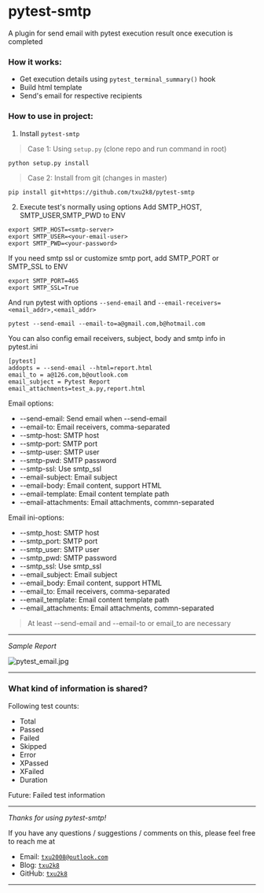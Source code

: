 # pytest-smtp
A plugin for send email with pytest execution result once execution is completed


### How it works:

- Get execution details using  `pytest_terminal_summary()` hook
- Build html template
- Send's email for respective recipients


### How to use in project:

1. Install `pytest-smtp`

> Case 1: Using `setup.py` (clone repo and run command in root)
```
python setup.py install
```

> Case 2: Install from git (changes in master)
```
pip install git+https://github.com/txu2k8/pytest-smtp
```

2. Execute test's normally using options
Add SMTP_HOST, SMTP_USER,SMTP_PWD to ENV
```
export SMTP_HOST=<smtp-server>
export SMTP_USER=<your-email-user>
export SMTP_PWD=<your-password>
```
If you need smtp ssl or customize smtp port, add SMTP_PORT or SMTP_SSL to ENV
```
export SMTP_PORT=465
export SMTP_SSL=True
```
And run pytest with options `--send-email` and `--email-receivers=<email_addr>,<email_addr>`
```
pytest --send-email --email-to=a@gmail.com,b@hotmail.com
```

You can also config email receivers, subject, body and smtp info in pytest.ini
```
[pytest]
addopts = --send-email --html=report.html
email_to = a@126.com,b@outlook.com
email_subject = Pytest Report
email_attachments=test_a.py,report.html
```

Email options:
- --send-email: Send email when --send-email
- --email-to: Email receivers, comma-separated
- --smtp-host: SMTP host
- --smtp-port: SMTP port
- --smtp-user: SMTP user
- --smtp-pwd: SMTP password
- --smtp-ssl: Use smtp_ssl
- --email-subject: Email subject
- --email-body: Email content, support HTML
- --email-template: Email content template path
- --email-attachments: Email attachments, commn-separated

Email ini-options:

- --smtp_host: SMTP host
- --smtp_port: SMTP port
- --smtp_user: SMTP user
- --smtp_pwd: SMTP password
- --smtp_ssl: Use smtp_ssl
- --email_subject: Email subject
- --email_body: Email content, support HTML
- --email_to: Email receivers, comma-separated
- --email_template: Email content template path
- --email_attachments: Email attachments, commn-separated

> At least --send-email and --email-to or email_to are necessary
---

*Sample Report*

<img src="https://github.com/txu2k8/pytest-smtp/tree/main/docs/pytest_email.jpg" alt="pytest_email.jpg">

---

### What kind of information is shared?

Following test counts:
- Total
- Passed
- Failed
- Skipped
- Error
- XPassed
- XFailed
- Duration

Future: Failed test information

---

*Thanks for using pytest-smtp!*

If you have any questions / suggestions / comments on this, please feel free to reach me at

- Email: <a href="mailto:txu2008@outlook.com?Subject=Pytest-smtp%20Send%20Email" target="_blank">`txu2008@outlook.com`</a> 
- Blog: <a href="https://txu2008.github.io/" target="_blank">`txu2k8`</a>
- GitHub: <a href="https://github.com/txu2k8" target="_blank">`txu2k8`</a>

---
